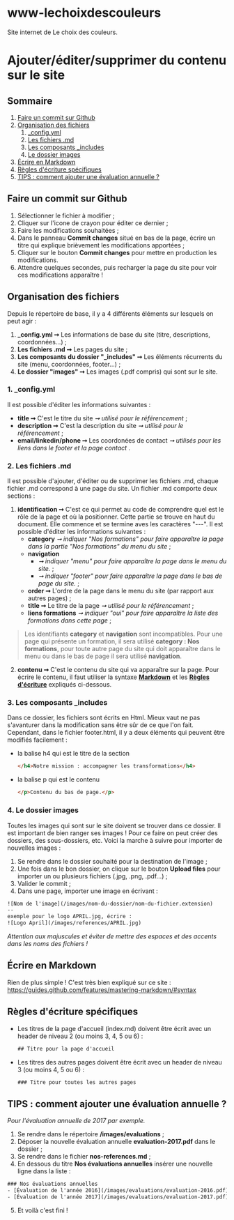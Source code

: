 # www-lechoixdescouleurs
Site internet de Le choix des couleurs.

# Ajouter/éditer/supprimer du contenu sur le site
## Sommaire
1. [Faire un commit sur Github](#faire-un-commit-sur-github)
2. [Organisation des fichiers](#organisation-des-fichiers)
   1. [_config.yml](1-_configyml)
   2. [Les fichiers .md](2-les-fichiers-md)
   3. [Les composants _includes](3-les-composants-_includes)
   4. [Le dossier images](4-le-dossier-images)
3. [Écrire en Markdown](#écrire-en-markdown)
4. [Règles d'écriture spécifiques](#règles-décriture-spécifiques)
5. [TIPS : comment ajouter une évaluation annuelle ?](tips--comment-ajouter-une-évaluation-annuelle-)

## Faire un commit sur Github
1. Sélectionner le fichier à modifier ;
2. Cliquer sur l'icone de crayon pour éditer ce dernier ;
3. Faire les modifications souhaitées ;
4. Dans le panneau **Commit changes** situé en bas de la page, écrire un titre qui explique brièvement les modifications apportées ;
5. Cliquer sur le bouton **Commit changes** pour mettre en production les modifications.
6. Attendre quelques secondes, puis recharger la page du site pour voir ces modifications apparaître ! 

## Organisation des fichiers
Depuis le répertoire de base, il y a 4 différents éléments sur lesquels on peut agir :
1. **_config.yml ➞** Les informations de base du site (titre, descriptions, coordonnées…) ;
2. **Les fichiers .md ➞** Les pages du site ;
3. **Les composants du dossier "_includes" ➞** Les éléments récurrents du site (menu, coordonnées, footer…) ;
4. **Le dossier "images" ➞** Les images (.pdf compris) qui sont sur le site.

### 1. _config.yml
Il est possible d'éditer les informations suivantes :
- **title ➞** C'est le titre du site _➞ utilisé pour le référencement_ ;
- **description ➞** C'est la description du site _➞ utilisé pour le référencement_ ;
- **email/linkedin/phone ➞** Les coordonées de contact _➞ utilisés pour les liens dans le footer et la page contact_ .

### 2. Les fichiers .md
Il est possible d'ajouter, d'éditer ou de supprimer les fichiers .md, chaque fichier .md correspond à une page du site.
Un fichier .md comporte deux sections :
1. **identification ➞** C'est ce qui permet au code de comprendre quel est le rôle de la page et où la positionner.
Cette partie se trouve en haut du document. Elle commence et se termine aves les caractères "---".
Il est possible d'éditer les informations suivantes :
    - **category** _➞ indiquer "Nos formations" pour faire apparaître la page dans la partie "Nos formations" du menu du site_ ;
    - **navigation**
      - _➞ indiquer "menu" pour faire apparaître la page dans le menu du site._ ;
      - _➞ indiquer "footer" pour faire apparaître la page dans le bas de page du site._ ;
    - **order ➞** L'ordre de la page dans le menu du site (par rapport aux autres pages) ;
    - **title ➞** Le titre de la page _➞ utilisé pour le référencement_ ;
    - **liens formations** _➞ indiquer "oui" pour faire apparaître la liste des formations dans cette page_ ;

>Les identifiants **category** et **navigation** sont incompatibles. Pour une page qui présente un formation, il sera utilisé **category : Nos formations**, pour toute autre page du site qui doit apparaître dans le menu ou dans le bas de page il sera utilisé **navigation**.

2. **contenu ➞** C'est le contenu du site qui va apparaître sur la page. Pour écrire le contenu, il faut utiliser la syntaxe **[Markdown](#écrire-en-markdown)** et les **[Règles d'écriture](#règles-décriture-spécifiques)** expliqués ci-dessous.

### 3. Les composants _includes
Dans ce dossier, les fichiers sont écrits en Html. Mieux vaut ne pas s'avanturer dans la modification sans être sûr de ce que l'on fait. Cependant, dans le fichier footer.html, il y a deux éléments qui peuvent être modifiés facilement :
- la balise h4 qui est le titre de la section
  ```html
  </h4>Notre mission : accompagner les transformations</h4>
  ```
- la balise p qui est le contenu
  ```html
  </p>Contenu du bas de page.</p>
  ```

### 4. Le dossier images
Toutes les images qui sont sur le site doivent se trouver dans ce dossier. Il est important de bien ranger ses images ! Pour ce faire on peut créer des dossiers, des sous-dossiers, etc. Voici la marche à suivre pour importer de nouvelles images :
1. Se rendre dans le dossier souhaité pour la destination de l'image ;
2. Une fois dans le bon dossier, on clique sur le bouton **Upload files** pour importer un ou plusieurs fichiers (.jpg, .png, .pdf…) ;
3. Valider le commit ;
4. Dans une page, importer une image en écrivant :
```html
![Nom de l'image](/images/nom-du-dossier/nom-du-fichier.extension)
--
exemple pour le logo APRIL.jpg, écrire :
![Logo April](/images/references/APRIL.jpg)
```
_Attention aux majuscules et éviter de mettre des espaces et des accents dans les noms des fichiers !_

## Écrire en Markdown
Rien de plus simple ! C'est très bien expliqué sur ce site : https://guides.github.com/features/mastering-markdown/#syntax

## Règles d'écriture spécifiques
- Les titres de la page d'accueil (index.md) doivent être écrit avec un header de niveau 2 (ou moins 3, 4, 5 ou 6) :
  ```html
  ## Titre pour la page d'accueil
  ```
- Les titres des autres pages doivent être écrit avec un header de niveau 3 (ou moins 4, 5 ou 6) :
  ```html
  ### Titre pour toutes les autres pages
  ```

## TIPS : comment ajouter une évaluation annuelle ?
_Pour l'évaluation annuelle de 2017 par exemple._
1. Se rendre dans le répertoire **/images/evaluations** ;
2. Déposer la nouvelle évaluation annuelle **evaluation-2017.pdf** dans le dossier ;
3. Se rendre dans le fichier **nos-references.md** ;
4. En dessous du titre **Nos évaluations annuelles** insérer une nouvelle ligne dans la liste :
  ```html
  ### Nos évaluations annuelles
  - [Évaluation de l'année 2016](/images/evaluations/evaluation-2016.pdf)
  - [Évaluation de l'année 2017](/images/evaluations/evaluation-2017.pdf)
  ```
 5. Et voilà c'est fini !
